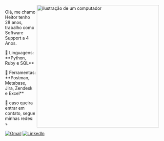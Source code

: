 <img src="https://raw.githubusercontent.com/MicaelliMedeiros/micaellimedeiros/master/image/computer-illustration.png" alt="ilustração de um computador" min-width="400px" max-width="400px" width="400px" align="right">

<p align="left"> 
  Olá, me chamo Heitor tenho 28 anos, trabalho como Software Support a 4 Anos.
</p>

<p align="left">
  🦄 Linguagens: **Python, Ruby e SQL**
</p>

<p align="left">
  💼 Ferramentas: **Postman, Metabase, Jira, Zendesk e Excel**
</p>

<p align="left">
  💌 caso queira entrar em contato, segue minhas redes: ⤵️
</p>

<p align="left">
  <a href="#" title="Gmail">
  <img src="https://img.shields.io/badge/-Gmail-FF0000?style=flat-square&labelColor=FF0000&logo=gmail&logoColor=white&link=heitor90henrique@gmail.com" alt="Gmail"/></a>
  <a href="#" title="LinkedIn">
  <img src="https://img.shields.io/badge/-Linkedin-0e76a8?style=flat-square&logo=Linkedin&logoColor=white&link=https://www.linkedin.com/in/heitor90henrique/" alt="LinkedIn"/></a>
  <a href="#" title="WhatsApp">
</p>
